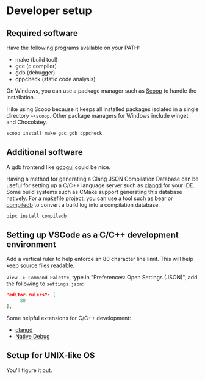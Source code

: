 # Developer setup

## Required software

Have the following programs available on your PATH:

- make (build tool)
- gcc (c compiler)
- gdb (debugger)
- cppcheck (static code analysis)

On Windows, you can use a package manager such as [Scoop](https://scoop.sh/) 
to handle the installation.

I like using Scoop because it keeps all installed packages isolated in a single 
directory `~\scoop`. Other package managers for Windows include winget and 
Chocolatey.

```sh
scoop install make gcc gdb cppcheck
```

## Additional software

A gdb frontend like [gdbgui](https://www.gdbgui.com/) could be nice.

Having a method for generating a Clang JSON Compilation Database can be useful 
for setting up a C/C++ language server such as 
[clangd](https://clangd.llvm.org/) for your IDE. Some build systems such as 
CMake support generating this database natively. For a makefile project, you 
can use a tool such as bear or 
[compiledb](https://github.com/nickdiego/compiledb) to convert a build log into 
a compilation database.

```sh
pipx install compiledb
```

## Setting up VSCode as a C/C++ development environment

Add a vertical ruler to help enforce an 80 character line limit. This will help 
keep source files readable.

`View -> Command Palette`, type in "Preferences: Open Settings (JSON)", add the 
following to `settings.json`:

```json
"editor.rulers": [
     80
],
```

Some helpful extensions for C/C++ development:

- [clangd](https://marketplace.visualstudio.com/items?itemName=llvm-vs-code-extensions.vscode-clangd)
- [Native Debug](https://open-vsx.org/extension/webfreak/debug)

## Setup for UNIX-like OS

You'll figure it out.
